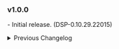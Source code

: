 ### v1.0.0
\- Initial release. (DSP-0.10.29.22015)  

<details>
<summary>Previous Changelog</summary>
</details>